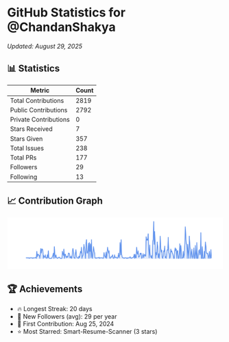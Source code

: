 # GitHub Statistics for @ChandanShakya
*Updated: August 29, 2025*

## 📊 Statistics
| Metric | Count |
|--------|--------|
| Total Contributions | 2819 |
| Public Contributions | 2792 |
| Private Contributions | 0 |
| Stars Received | 7 |
| Stars Given | 357 |
| Total Issues | 238 |
| Total PRs | 177 |
| Followers | 29 |
| Following | 13 |

## 📈 Contribution Graph

![Contribution Graph](./contribution_graph.png)

## 🏆 Achievements

- 🔥 Longest Streak: 20 days
- 👥 New Followers (avg): 29 per year
- 📅 First Contribution: Aug 25, 2024
- ⭐ Most Starred: Smart-Resume-Scanner (3 stars)

